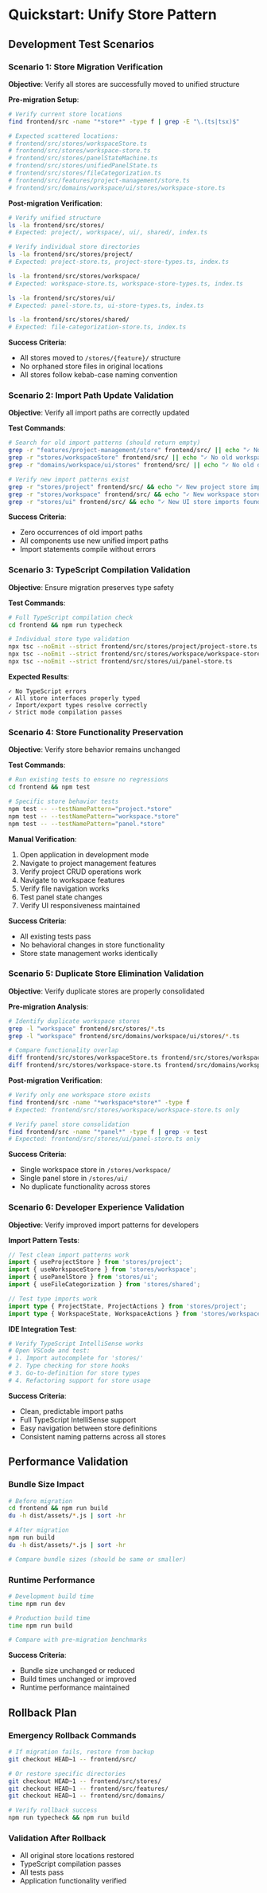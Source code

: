 # Quickstart: Unify Store Pattern

## Development Test Scenarios

### Scenario 1: Store Migration Verification
**Objective**: Verify all stores are successfully moved to unified structure

**Pre-migration Setup**:
```bash
# Verify current store locations
find frontend/src -name "*store*" -type f | grep -E "\.(ts|tsx)$"

# Expected scattered locations:
# frontend/src/stores/workspaceStore.ts
# frontend/src/stores/workspace-store.ts
# frontend/src/stores/panelStateMachine.ts
# frontend/src/stores/unifiedPanelState.ts
# frontend/src/stores/fileCategorization.ts
# frontend/src/features/project-management/store.ts
# frontend/src/domains/workspace/ui/stores/workspace-store.ts
```

**Post-migration Verification**:
```bash
# Verify unified structure
ls -la frontend/src/stores/
# Expected: project/, workspace/, ui/, shared/, index.ts

# Verify individual store directories
ls -la frontend/src/stores/project/
# Expected: project-store.ts, project-store-types.ts, index.ts

ls -la frontend/src/stores/workspace/
# Expected: workspace-store.ts, workspace-store-types.ts, index.ts

ls -la frontend/src/stores/ui/
# Expected: panel-store.ts, ui-store-types.ts, index.ts

ls -la frontend/src/stores/shared/
# Expected: file-categorization-store.ts, index.ts
```

**Success Criteria**:
- All stores moved to `/stores/{feature}/` structure
- No orphaned store files in original locations
- All stores follow kebab-case naming convention

### Scenario 2: Import Path Update Validation
**Objective**: Verify all import paths are correctly updated

**Test Commands**:
```bash
# Search for old import patterns (should return empty)
grep -r "features/project-management/store" frontend/src/ || echo "✓ No old project store imports"
grep -r "stores/workspaceStore" frontend/src/ || echo "✓ No old workspace imports"
grep -r "domains/workspace/ui/stores" frontend/src/ || echo "✓ No old domain store imports"

# Verify new import patterns exist
grep -r "stores/project" frontend/src/ && echo "✓ New project store imports found"
grep -r "stores/workspace" frontend/src/ && echo "✓ New workspace store imports found"
grep -r "stores/ui" frontend/src/ && echo "✓ New UI store imports found"
```

**Success Criteria**:
- Zero occurrences of old import paths
- All components use new unified import paths
- Import statements compile without errors

### Scenario 3: TypeScript Compilation Validation
**Objective**: Ensure migration preserves type safety

**Test Commands**:
```bash
# Full TypeScript compilation check
cd frontend && npm run typecheck

# Individual store type validation
npx tsc --noEmit --strict frontend/src/stores/project/project-store.ts
npx tsc --noEmit --strict frontend/src/stores/workspace/workspace-store.ts
npx tsc --noEmit --strict frontend/src/stores/ui/panel-store.ts
```

**Expected Results**:
```
✓ No TypeScript errors
✓ All store interfaces properly typed
✓ Import/export types resolve correctly
✓ Strict mode compilation passes
```

### Scenario 4: Store Functionality Preservation
**Objective**: Verify store behavior remains unchanged

**Test Commands**:
```bash
# Run existing tests to ensure no regressions
cd frontend && npm test

# Specific store behavior tests
npm test -- --testNamePattern="project.*store"
npm test -- --testNamePattern="workspace.*store"
npm test -- --testNamePattern="panel.*store"
```

**Manual Verification**:
1. Open application in development mode
2. Navigate to project management features
3. Verify project CRUD operations work
4. Navigate to workspace features
5. Verify file navigation works
6. Test panel state changes
7. Verify UI responsiveness maintained

**Success Criteria**:
- All existing tests pass
- No behavioral changes in store functionality
- Store state management works identically

### Scenario 5: Duplicate Store Elimination Validation
**Objective**: Verify duplicate stores are properly consolidated

**Pre-migration Analysis**:
```bash
# Identify duplicate workspace stores
grep -l "workspace" frontend/src/stores/*.ts
grep -l "workspace" frontend/src/domains/workspace/ui/stores/*.ts

# Compare functionality overlap
diff frontend/src/stores/workspaceStore.ts frontend/src/stores/workspace-store.ts
diff frontend/src/stores/workspace-store.ts frontend/src/domains/workspace/ui/stores/workspace-store.ts
```

**Post-migration Verification**:
```bash
# Verify only one workspace store exists
find frontend/src -name "*workspace*store*" -type f
# Expected: frontend/src/stores/workspace/workspace-store.ts only

# Verify panel store consolidation
find frontend/src -name "*panel*" -type f | grep -v test
# Expected: frontend/src/stores/ui/panel-store.ts only
```

**Success Criteria**:
- Single workspace store in `/stores/workspace/`
- Single panel store in `/stores/ui/`
- No duplicate functionality across stores

### Scenario 6: Developer Experience Validation
**Objective**: Verify improved import patterns for developers

**Import Pattern Tests**:
```typescript
// Test clean import patterns work
import { useProjectStore } from 'stores/project';
import { useWorkspaceStore } from 'stores/workspace';
import { usePanelStore } from 'stores/ui';
import { useFileCategorization } from 'stores/shared';

// Test type imports work
import type { ProjectState, ProjectActions } from 'stores/project';
import type { WorkspaceState, WorkspaceActions } from 'stores/workspace';
```

**IDE Integration Test**:
```bash
# Verify TypeScript IntelliSense works
# Open VSCode and test:
# 1. Import autocomplete for 'stores/'
# 2. Type checking for store hooks
# 3. Go-to-definition for store types
# 4. Refactoring support for store usage
```

**Success Criteria**:
- Clean, predictable import paths
- Full TypeScript IntelliSense support
- Easy navigation between store definitions
- Consistent naming patterns across all stores

## Performance Validation

### Bundle Size Impact
```bash
# Before migration
cd frontend && npm run build
du -h dist/assets/*.js | sort -hr

# After migration
npm run build
du -h dist/assets/*.js | sort -hr

# Compare bundle sizes (should be same or smaller)
```

### Runtime Performance
```bash
# Development build time
time npm run dev

# Production build time
time npm run build

# Compare with pre-migration benchmarks
```

**Success Criteria**:
- Bundle size unchanged or reduced
- Build times unchanged or improved
- Runtime performance maintained

## Rollback Plan

### Emergency Rollback Commands
```bash
# If migration fails, restore from backup
git checkout HEAD~1 -- frontend/src/

# Or restore specific directories
git checkout HEAD~1 -- frontend/src/stores/
git checkout HEAD~1 -- frontend/src/features/
git checkout HEAD~1 -- frontend/src/domains/

# Verify rollback success
npm run typecheck && npm run build
```

### Validation After Rollback
- All original store locations restored
- TypeScript compilation passes
- All tests pass
- Application functionality verified